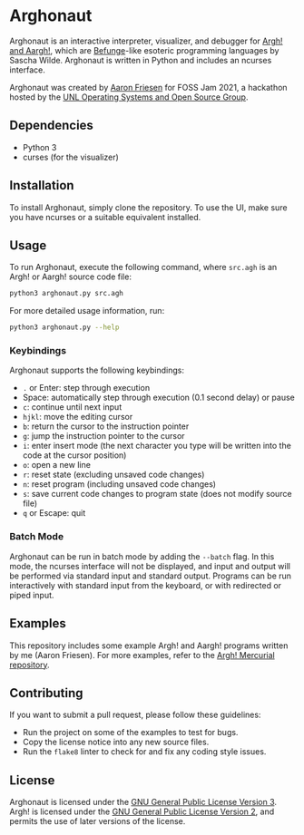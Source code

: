 # Arghonaut

Arghonaut is an interactive interpreter, visualizer, and debugger for
[Argh! and Aargh!](https://esolangs.org/wiki/Argh!), which are
[Befunge](https://esolangs.org/wiki/Befunge)-like esoteric programming
languages by Sascha Wilde. Arghonaut is written in Python and includes an
ncurses interface.

Arghonaut was created by [Aaron Friesen](https://maugrift.com) for FOSS Jam
2021, a hackathon hosted by the
[UNL Operating Systems and Open Source Group](https://os2g.unl.edu).


## Dependencies

- Python 3
- curses (for the visualizer)

## Installation

To install Arghonaut, simply clone the repository. To use the UI, make sure you
have ncurses or a suitable equivalent installed.

## Usage

To run Arghonaut, execute the following command, where `src.agh` is an Argh!
or Aargh! source code file:

```sh
python3 arghonaut.py src.agh
```

For more detailed usage information, run:

```sh
python3 arghonaut.py --help
```

### Keybindings

Arghonaut supports the following keybindings:

- `.` or Enter: step through execution
- Space: automatically step through execution (0.1 second delay) or pause
- `c`: continue until next input
- `hjkl`: move the editing cursor
- `b`: return the cursor to the instruction pointer
- `g`: jump the instruction pointer to the cursor
- `i`: enter insert mode (the next character you type will be written into the
  code at the cursor position)
- `o`: open a new line
- `r`: reset state (excluding unsaved code changes)
- `n`: reset program (including unsaved code changes)
- `s`: save current code changes to program state (does not modify source file)
- `q` or Escape: quit

### Batch Mode

Arghonaut can be run in batch mode by adding the `--batch` flag. In this mode,
the ncurses interface will not be displayed, and input and output will be
performed via standard input and standard output. Programs can be run
interactively with standard input from the keyboard, or with redirected or
piped input.

## Examples

This repository includes some example Argh! and Aargh! programs written by me
(Aaron Friesen). For more examples, refer to the
[Argh! Mercurial repository](http://hg.intevation.org/argh/file/tip/examples).

## Contributing

If you want to submit a pull request, please follow these guidelines:

- Run the project on some of the examples to test for bugs.
- Copy the license notice into any new source files.
- Run the `flake8` linter to check for and fix any coding style issues.

## License

Arghonaut is licensed under the
[GNU General Public License Version 3](https://www.gnu.org/licenses/gpl-3.0.en.html).
Argh! is licensed under the
[GNU General Public License Version 2](https://www.gnu.org/licenses/old-licenses/gpl-2.0.html),
and permits the use of later versions of the license.

